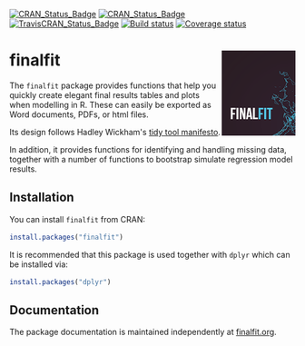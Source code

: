 [![CRAN_Status_Badge](https://www.r-pkg.org/badges/version/finalfit)](https://cran.r-project.org/package=finalfit)
[![CRAN_Status_Badge](https://cranlogs.r-pkg.org/badges/finalfit)](https://cran.r-project.org/package=finalfit)
[![TravisCRAN_Status_Badge](https://travis-ci.com/ewenharrison/finalfit.svg?branch=master)](https://travis-ci.com/ewenharrison/finalfit)
[![Build status](https://ci.appveyor.com/api/projects/status/3wpgw2rs6vn1lsrn?svg=true)](https://ci.appveyor.com/project/ewenharrison/finalfit)
[![Coverage status](https://codecov.io/gh/ewenharrison/finalfit/branch/master/graph/badge.svg)](https://codecov.io/github/ewenharrison/finalfit?branch=master)

finalfit <img src="man/figures/finalfit_130_150.png" align="right" />
==============================


The `finalfit` package provides functions that help you quickly create elegant final results tables and plots when modelling in R. These can easily be exported as Word documents, PDFs, or html files. 

Its design follows Hadley Wickham's [tidy tool manifesto](http://tidyverse.tidyverse.org/articles/manifesto.html).

In addition, it provides functions for identifying and handling missing data, together with a number of functions to bootstrap simulate regression model results. 

## Installation

You can install `finalfit` from CRAN:

``` r
install.packages("finalfit")
```

It is recommended that this package is used together with `dplyr` which can be installed via:

``` r
install.packages("dplyr")
```

## Documentation

The package documentation is maintained independently at [finalfit.org](http://finalfit.org/). 
